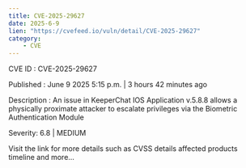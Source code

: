 ```yaml
---
title: CVE-2025-29627
date: 2025-6-9
lien: "https://cvefeed.io/vuln/detail/CVE-2025-29627"
category:
    - CVE
---
```


CVE ID : CVE-2025-29627

Published :  June 9
2025
5:15 p.m. | 3 hours
42 minutes ago

Description : An issue in KeeperChat IOS Application v.5.8.8 allows a physically proximate attacker to escalate privileges via the Biometric Authentication Module

Severity: 6.8 | MEDIUM

Visit the link for more details
such as CVSS details
affected products
timeline
and more...
